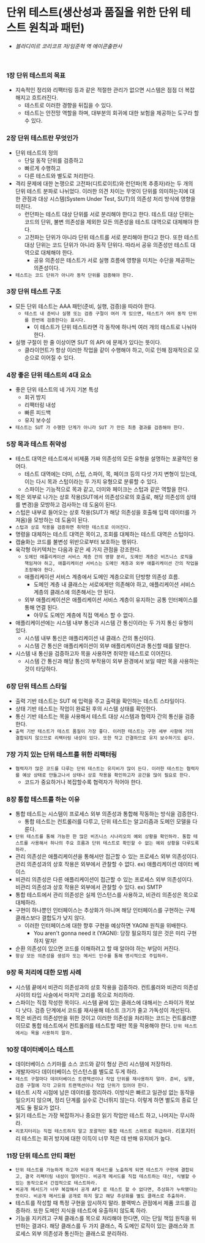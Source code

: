 #  단위 테스트(생산성과 품질을 위한 단위 테스트 원칙과 패턴)
- *블라디미르 코리코프 저/임준혁 역 에이콘출판사*

<br>

### 1장 단위 테스트의 목표

- 지속적인 정리와 리팩터링 등과 같은 적절한 관리가 없으면 시스템은 점점 더 복잡해지고 흐트러진다.
    - 테스트로 이러한 경향을 뒤집을 수 있다.
    - 테스트는 안전망 역할을 하며, 대부분의 회귀에 대한 보험을 제공하는 도구라 할 수 있다.

### 2장 단위 테스트란 무엇인가

- 단위 테스트의 정의
    - 단일 동작 단위를 검증하고
    - 빠르게 수행하고
    - 다른 테스트와 별도로 처리한다.
- 격리 문제에 대한 논쟁으로 고전파(디트로이트)와 런던파(목 추종자)라는 두 개의 단위 테스트 분파로 나뉘었다. 이러한 의견 차이는 무엇이 단위를 의미하는지에 대한 관점과 대상 시스템(System Under Test, SUT)의 의존성 처리 방식에 영향을 미친다.
    - 런던파는 테스트 대상 단위를 서로 분리해야 한다고 한다. 테스트 대상 단위는 코드의 단위, 불변 의존성을 제외한 모든 의존성을 테스트 대역으로 대체해야 한다.
    - 고전파는 단위가 아니라 단위 테스트를 서로 분리해야 한다고 한다. 또한 테스트 대상 단위는 코드 단위가 아니라 동작 단위다. 따라서 공유 의존성만 테스트 대역으로 대체해야 한다.
        - 공유 의존성은 테스트가 서로 실행 흐름에 영향을 미치는 수단을 제공하는 의존성이다.
- `테스트는 코드 단위가 아니라 동작 단위를 검증해야 한다.`

### 3장 단위 테스트 구조

- 모든 단위 테스트는 AAA 패턴(준비, 실행, 검증)을 따라야 한다.
    - `테스트 내 준비나 실행 또는 검증 구절이 여러 개 있으면, 테스트가 여러 동작 단위를 한번에 검증한다는 표시다.`
        - 이 테스트가 단위 테스트라면 각 동작에 하나씩 여러 개의 테스트로 나눠야 한다.
- 실행 구절이 한 줄 이상이면 SUT 의 API 에 문제가 있다는 뜻이다.
    - 클라이언트가 항상 이러한 작업을 같이 수행해야 하고, 이로 인해 잠재적으로 모순으로 이어질 수 있다.

### 4장 좋은 단위 테스트의 4대 요소

- 좋은 단위 테스트의 네 가지 기본 특성
    - 회귀 방지
    - 리팩터링 내성
    - 빠른 피드백
    - 유지 보수성
- `테스트는 SUT 가 수행한 단계가 아니라 SUT 가 만든 최종 결과를 검증해야 한다.`

### 5장 목과 테스트 취약성

- 테스트 대역은 테스트에서 비제품 가짜 의존성의 모든 유형을 설명하는 포괄적인 용어다.
    - 테스트 대역에는 더미, 스텁, 스파이, 목, 페이크 등의 다섯 가지 변형이 있는데, 이는 다시 목과 스텁이라는 두 가지 유형으로 분류할 수 있다.
    - 스파이는 기능적으로 목과 같고, 더미와 페이크는 스텁과 같은 역할을 한다.
- 목은 외부로 나가는 상호 작용(SUT에서 의존성으로의 호출로, 해당 의존성의 상태를 변경)을 모방하고 검사하는 데 도움이 된다.
- 스텁은 내부로 들어오는 상호 작용(SUT가 해당 의존성을 호출해 입력 데이터를 가져옴)을 모방하는 데 도움이 된다.
- `스텁과 상호 작용을 검증하면 취약한 테스트로 이어진다.`
- 명령을 대체하는 테스트 대역은 목이고, 조회를 대체하는 테스트 대역은 스텁이다.
- 캡슐화는 코드를 불변성 위반으로부터 보호하는 행위다.
- 육각형 아키텍처는 다음과 같은 세 가지 관점을 강조한다.
    - `도메인 애플리케이션 서비스 계층 간의 영향 분리, 도메인 계층은 비즈니스 로직을 책임져야 하고, 애플리케이션 서비스는 도메인 계층과 외부 애플리케이션 간의 작업을 조정해야 한다.`
    - 애플리케이션 서비스 계층에서 도메인 계층으로의 단방향 의존성 흐름.
        - 도메인 계층 내 클래스는 서로에게만 의존해야 하고, 애플리케이션 서비스 계층의 클래스에 의존해서는 안 된다.
    - 외부 애플리케이션은 애플리케이션 서비스 계층이 유지하는 공통 인터페이스를 통해 연결 된다.
        - 아무도 도메인 계층에 직접 액세스 할 수 없다.
- 애플리케이션에는 시스템 내부 통신과 시스템 간 통신이라는 두 가지 통신 유형이 있다.
    - 시스템 내부 통신은 애플리케이션 내 클래스 간의 통신이다.
    - 시스템 간 통신은 애플리케이션이 외부 애플리케이션과 통신할 때를 말한다.
- 시스템 내 통신을 검증하고자 목을 사용하면 취약한 테스트로 이어진다.
    - 시스템 간 통신과 해당 통신의 부작용이 외부 환경에서 보일 때만 목을 사용하는 것이 타당하다.

### 6장 단위 테스트 스타일

- 출력 기반 테스트는 SUT 에 입력을 주고 출력을 확인하는 테스트 스타일이다.
- 상태 기반 테스트는 작업이 완료된 후의 시스템 상태를 확인한다.
- 통신 기반 테스트는 목을 사용해서 테스트 대상 시스템과 협력자 간의 통신을 검증한다.
- `출력 기반 테스트가 테스트 품질이 가장 좋다. 이러한 테스트는 구현 세부 사항에 거의 결합되지 않으므로 리팩터링 내성이 있다. 또한 작고 간결하므로 유지 보수하기도 쉽다.`

### 7장 가치 있는 단위 테스트를 위한 리팩터링

- `협력자가 많은 코드를 다루는 단위 테스트는 유지비가 많이 든다. 이러한 테스트는 협력자를 예상 상태로 만들고나서 상태나 상호 작용을 확인하고자 공간을 많이 필요로 한다.`
    - 코드가 중요하거나 복잡할수록 협력자가 적어야 한다.

### 8장 통합 테스트를 하는 이유

- 통합 테스트는 시스템이 프로세스 외부 의존성과 통합해 작동하는 방식을 검증한다.
    - 통합 테스트는 컨트롤러를 다루고, 단위 테스트는 알고리즘과 도메인 모델을 다룬다.
- `단위 테스트를 통해 가능한 한 많은 비즈니스 시나리오의 예외 상황을 확인하라. 통합 테스트를 사용해서 하나의 주요 흐름과 단위 테스트로 확인할 수 없는 예외 상황을 다루도록 하라.`
- 관리 의존성은 애플리케이션을 통해서만 접근할 수 있는 프로세스 외부 의존성이다. 관리 의존성과의 상호 작용은 외부에서 관찰할 수 없다.  ex) 애플리케이션 데이터 베이스
- 비관리 의존성은 다른 애플리케이션이 접근할 수 있는 프로세스 외부 의존성이다. 비관리 의존성과 상호 작용은 외부에서 관찰할 수 있다.  ex) SMTP
- 통합 테스트에서 관리 의존성은 실제 인스턴스를 사용하고, 비관리 의존성은 목으로 대체하라.
- 구현이 하나뿐인 인터페이스는 추상화가 아니며 해당 인터페이스를 구현하는 구체 클래스보다 결합도가 낮지 않다.
    - 이러한 인터페이스에 대한 향후 구현을 예상하면 YAGNI 원칙을 위배한다.
        - You aren't gonna need it (YAGNI): 당장 필요하지 않은 것은 미리 구현하지 말자!
- 순환 의존성이 있으면 코드를 이해하려고 할 때 알아야 하는 부담이 커진다.
- `항상 모든 의존성을 생성자 또는 메서드 인수를 통해 명시적으로 주입하라.`

### 9장 목 처리에 대한 모범 사례

- 시스템 끝에서 비관리 의존성과의 상호 작용을 검증하라. 컨트롤러와 비관리 의존성 사이의 타입 사슬에서 마지막 고리를 목으로 처리하라.
- 스파이는 직접 작성한 목이다. 시스템 끝에 있는 클래스에 대해서는 스파이가 목보다 낫다. 검증 단계에서 코드를 재사용해 테스트 크기가 줄고 가독성이 개선된다.
- 목은 비관리 의존성만을 위한 것이고 이러한 의존성을 처리하는 코드는 컨트롤러뿐이므로 통합 테스트에서 컨트롤러를 테스트할 때만 목을 적용해야 한다. `단위 테스트에서는 목을 사용하지 말라.`

### 10장 데이터베이스 테스트

- 데이터베이스 스키마를 소스 코드와 같이 형상 관리 시스템에 저장하라.
- 개발자마다 데이터베이스 인스턴스를 별도로 두게 하라.
- `테스트 구절마다 데이터베이스 트랜잭션이나 작업 단위를 재사용하지 말라. 준비, 실행, 검증 구절에 각각 고유의 트랜잭션이나 작업 단위가 있어야 한다.`
- 테스트 시작 시점에 남은 데이터를 정리하라. 이방식은 빠르고 일관성 없는 동작을 일으키지 않으며, 정리 단계를 실수로 건너뛰지 않는다. 이렇게 하면 별도의 종료 단계도 둘 필요가 없다.
- 읽기 테스트는 가장 복잡하거나 중요한 읽기 작업만 테스트 하고, 나머지는 무시하라.
- `리포지터리는 직접 테스트하지 말고 포괄적인 통합 테스트 스위트로 취급하라.` 리포지터리 테스트는 회귀 방지에 대한 이득이 너무 적은 데 반해 유지비가 높다.

### 11장 단위 테스트 안티 패턴

- `단위 테스트를 가능하게 하고자 비공개 메서드를 노출하게 되면 테스트가 구현에 결합되고, 결국 리팩터링 내성이 떨어진다. 비공개 메서드를 직접 테스트하는 대신, 식별할 수 있는 동작으로서 간접적으로 테스트하라.`
- `비공개 메서드가 너무 복잡해서 공개 API 로 테스트 할 수 없다면, 추상화가 누락됐다는 뜻이다. 비공개 메서드를 공개로 하지 말고 해당 추상화를 별도 클래스로 추출하라.`
- 테스트를 작성할 때 특정 구현을 암시하지 말라. 블랙박스 관점에서 제품 코드를 검증하라. 또한 도메인 지식을 테스트에 유출하지 않도록 하라.
- 기능을 지키려고 구체 클래스를 목으로 처리해야 한다면, 이는 단일 책임 원칙을 위반하는 결과다. 해당 클래스를 두 가지 클래스, 즉 도메인 로직이 있는 클래스와 프로세스 외부 의존성과 통신하는 클래스로 분리하라.